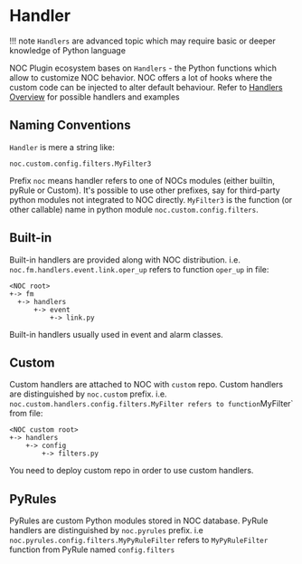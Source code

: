 # Handler

<!-- prettier-ignore -->
!!! note
    `Handlers` are advanced topic which may require basic
    or deeper knowledge of Python language

NOC Plugin ecosystem bases on `Handlers` - the Python functions which
allow to customize NOC behavior. NOC offers a lot of hooks where the
custom code can be injected to alter default behaviour. Refer to
[Handlers Overview](../handlers-reference/index.md) for possible handlers and examples

## Naming Conventions

`Handler` is mere a string like:

```
noc.custom.config.filters.MyFilter3
```

Prefix `noc` means handler refers to one of NOCs modules (either
builtin, pyRule or Custom). It's possible to use other prefixes, say
for third-party python modules not integrated to NOC directly.
`MyFilter3` is the function (or other callable) name in python module
`noc.custom.config.filters`.

## Built-in

Built-in handlers are provided along with NOC distribution. i.e.
`noc.fm.handlers.event.link.oper_up` refers to function `oper_up` in file:

```
<NOC root>
+-> fm
  +-> handlers
      +-> event
          +-> link.py
```

Built-in handlers usually used in event and alarm classes.

## Custom

Custom handlers are attached to NOC with `custom` repo. Custom handlers
are distinguished by `noc.custom` prefix. i.e.
`noc.custom.handlers.config.filters.MyFilter refers to function`MyFilter`
from file:

```
<NOC custom root>
+-> handlers
    +-> config
        +-> filters.py
```

You need to deploy custom repo in order to use custom handlers.

## PyRules

PyRules are custom Python modules stored in NOC database. PyRule handlers
are distinguished by `noc.pyrules` prefix. i.e
`noc.pyrules.config.filters.MyPyRuleFilter` refers to `MyPyRuleFilter`
function from PyRule named `config.filters`
